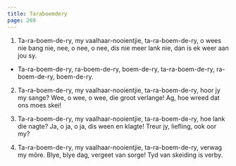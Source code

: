 ```yaml
---
title: Taraboemdery
page: 269
---  
```



1. Ta-ra-boem-de-ry, my vaalhaar-nooientjie,
ta-ra-boem-de-ry, o wees nie bang nie,
nee, o nee, o nee, dis nie meer lank nie,
dan is ek weer aan jou sy.


- Ta-ra-boem-de-ry, ra-boem-de-ry, boem-de-ry,
ta-ra-boem-de-ry, ra-boem-de-ry, boem-de-ry.


2. Ta-ra-boem-de-ry, my vaalhaar-nooientjie,
ta-ra-boem-de-ry, hoor jy my sange?
Wee, o wee, o wee, die groot verlange!
Ag, hoe wreed dat ons moes skei!


3. Ta-ra-boem-de-ry, my vaalhaar-nooientjie,
ta-ra-boem-de-ry, hoe lank die nagte?
Ja, o ja, o ja, dis ween en klagte!
Treur jy, liefling, ook oor my?


4. Ta-ra-boem-de-ry, my vaalhaar-nooientjie,
ta-ra-boem-de-ry, verwag my môre.
Blye, blye dag, vergeet van sorge!
Tyd van skeiding is verby.